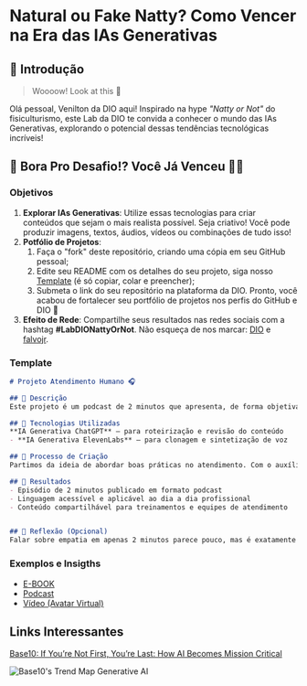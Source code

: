 # Natural ou Fake Natty? Como Vencer na Era das IAs Generativas

## 🚀 Introdução

> Woooow! Look at this 👀

Olá pessoal, Venilton da DIO aqui! Inspirado na hype _"Natty or Not"_ do fisiculturismo, este Lab da DIO te convida a conhecer o mundo das IAs Generativas, explorando o potencial dessas tendências tecnológicas incríveis!

## 🎯 Bora Pro Desafio!? Você Já Venceu 💪🤓

### Objetivos

1. **Explorar IAs Generativas**: Utilize essas tecnologias para criar conteúdos que sejam o mais realista possível. Seja criativo! Você pode produzir imagens, textos, áudios, vídeos ou combinações de tudo isso!
1. **Potfólio de Projetos**:
    1. Faça o "fork" deste repositório, criando uma cópia em seu GitHub pessoal;
    2. Edite seu README com os detalhes do seu projeto, siga nosso [Template](#template) (é só copiar, colar e preencher);
    3. Submeta o link do seu repositório na plataforma da DIO. Pronto, você acabou de fortalecer seu portfólio de projetos nos perfis do GitHub e DIO 🚀
1. **Efeito de Rede**: Compartilhe seus resultados nas redes sociais com a hashtag **#LabDIONattyOrNot**. Não esqueça de nos marcar: [DIO](https://www.linkedin.com/school/dio-makethechange) e [falvojr](https://www.linkedin.com/in/falvojr).

### Template

```markdown
# Projeto Atendimento Humano 🎧

## 📒 Descrição
Este projeto é um podcast de 2 minutos que apresenta, de forma objetiva e acessível, a importância da Comunicação Não Violenta (CNV) no atendimento ao cliente. A proposta é mostrar como a empatia pode transformar relações e gerar melhores resultados.

## 🤖 Tecnologias Utilizadas
**IA Generativa ChatGPT** – para roteirização e revisão do conteúdo
- **IA Generativa ElevenLabs** – para clonagem e sintetização de voz

## 🧐 Processo de Criação
Partimos da ideia de abordar boas práticas no atendimento. Com o auxílio da IA ChatGPT, criamos e refinamos um roteiro baseado nos princípios da CNV de Marshall Rosenberg. A voz foi sintetizada com realismo usando a ElevenLabs.

## 🚀 Resultados
- Episódio de 2 minutos publicado em formato podcast
- Linguagem acessível e aplicável ao dia a dia profissional
- Conteúdo compartilhável para treinamentos e equipes de atendimento


## 💭 Reflexão (Opcional)
Falar sobre empatia em apenas 2 minutos parece pouco, mas é exatamente o tempo que pode evitar um conflito, melhorar uma experiência e fidelizar um cliente. A Comunicação Não Violenta não é um discurso bonito — é uma prática essencial para quem lida com pessoas todos os dias.
```

### Exemplos e Insigths

- [E-BOOK](/exemplos/E-BOOK.md)
- [Podcast](/exemplos/PODCAST.md)
- [Vídeo (Avatar Virtual)](/exemplos/VIDEO.md)

## Links Interessantes

[Base10: If You’re Not First, You’re Last: How AI Becomes Mission Critical](https://base10.vc/post/generative-ai-mission-critical/)

![Base10's Trend Map Generative AI](https://github.com/digitalinnovationone/lab-natty-or-not/assets/730492/f4df26e8-f8f7-4419-8252-c69d73ea930c)
